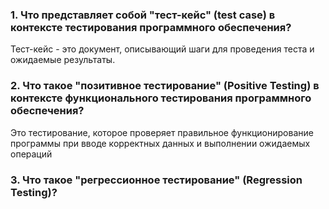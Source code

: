 ### 1. Что представляет собой "тест-кейс" (test case) в контексте тестирования программного обеспечения?
Тест-кейс - это документ, описывающий шаги для проведения теста и ожидаемые результаты.
### 2. Что такое "позитивное тестирование" (Positive Testing) в контексте функционального тестирования программного обеспечения?
Это тестирование, которое проверяет правильное функционирование программы при вводе корректных данных и выполнении ожидаемых операций
### 3. Что такое "регрессионное тестирование" (Regression Testing)?
